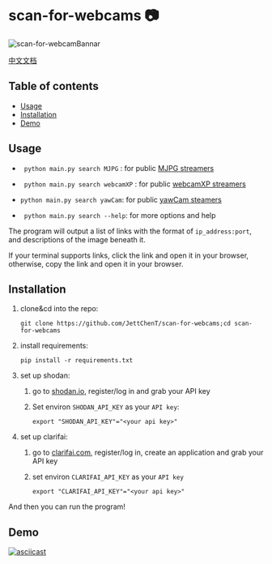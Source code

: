 # scan-for-webcams :camera:

![scan-for-webcamBannar](./.github/scan-for-webcamBannar.png)

[中文文档](/zh/README.md)

## Table of contents

- [Usage](#Usage)
- [Installation](#Installation)
- [Demo](#Demo)

## Usage

* ` python main.py search MJPG` : for public [MJPG streamers](https://github.com/jacksonliam/mjpg-streamer)

* ` python main.py search webcamXP` : for public [webcamXP streamers](http://www.webcamxp.com/)

* `python main.py search yawCam`: for public [yawCam steamers](https://www.yawcam.com/)

* ` python main.py search --help`: for more options and help

The program will output a list of links with the format of `ip_address:port`, and descriptions of the image beneath it.

If your terminal supports links, click the link and open it in your browser, otherwise, copy the link and open it in your browser.

## Installation

1. clone&cd into the repo:

   ` git clone https://github.com/JettChenT/scan-for-webcams;cd scan-for-webcams `

2. install requirements:

   `pip install -r requirements.txt`

3. set up shodan:

   1. go to [shodan.io](https://shodan.io), register/log in and grab your API key

   2. Set environ `SHODAN_API_KEY` as your `API key`:

      ` export "SHODAN_API_KEY"="<your api key>" `
4. set up clarifai:
   1. go to [clarifai.com](https://clarifai.com), register/log in, create an application and grab your API key
   2. set environ `CLARIFAI_API_KEY` as your `API key`
     
        ` export "CLARIFAI_API_KEY"="<your api key>" `

And then you can run the program!

## Demo

[![asciicast](https://asciinema.org/a/366018.svg)](https://asciinema.org/a/366018)
